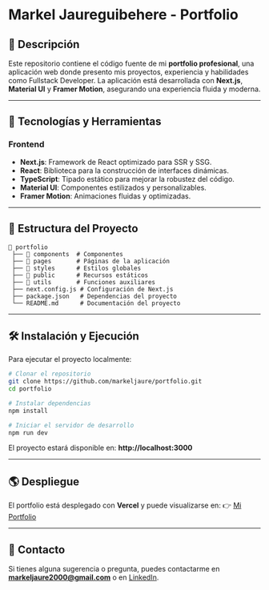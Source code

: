 # Markel Jaureguibehere - Portfolio

## 📌 Descripción

Este repositorio contiene el código fuente de mi **portfolio profesional**, una aplicación web donde presento mis proyectos, experiencia y habilidades como Fullstack Developer. La aplicación está desarrollada con **Next.js**, **Material UI** y **Framer Motion**, asegurando una experiencia fluida y moderna.

---

## 🚀 Tecnologías y Herramientas

### **Frontend**
- **Next.js**: Framework de React optimizado para SSR y SSG.
- **React**: Biblioteca para la construcción de interfaces dinámicas.
- **TypeScript**: Tipado estático para mejorar la robustez del código.
- **Material UI**: Componentes estilizados y personalizables.
- **Framer Motion**: Animaciones fluidas y optimizadas.

---

## 📂 Estructura del Proyecto
```
📂 portfolio
 ├── 📁 components  # Componentes
 ├── 📁 pages       # Páginas de la aplicación
 ├── 📁 styles      # Estilos globales
 ├── 📁 public      # Recursos estáticos
 ├── 📁 utils       # Funciones auxiliares
 ├── next.config.js # Configuración de Next.js
 ├── package.json   # Dependencias del proyecto
 └── README.md      # Documentación del proyecto
```

---

## 🛠️ Instalación y Ejecución

Para ejecutar el proyecto localmente:
```sh
# Clonar el repositorio
git clone https://github.com/markeljaure/portfolio.git
cd portfolio

# Instalar dependencias
npm install

# Iniciar el servidor de desarrollo
npm run dev
```

El proyecto estará disponible en: **http://localhost:3000**

---

## 🌎 Despliegue
El portfolio está desplegado con **Vercel** y puede visualizarse en:
👉 [Mi Portfolio](https://portfolio-markel-jaureguibeheres-projects.vercel.app/)

---

## 📩 Contacto

Si tienes alguna sugerencia o pregunta, puedes contactarme en **markeljaure2000@gmail.com** o en [LinkedIn](#).

